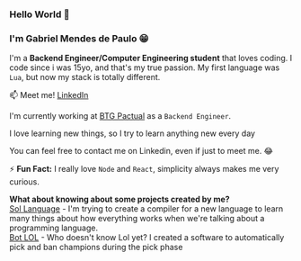 ### Hello World 👋

### I'm Gabriel Mendes de Paulo 😁
I'm a <b>Backend Engineer/Computer Engineering student</b> that loves coding. I code since i was 15yo, and that's my true passion. My first language was <code>Lua</code>, but now my stack is totally different.<br/>

📫 Meet me! [LinkedIn](https://www.linkedin.com/in/dev-gabriel-mendes)

I'm currently working at [BTG Pactual](https://www.btgpactual.com/) as a <code>Backend Engineer</code>.

I love learning new things, so I try to learn anything new every day<br/>

You can feel free to contact me on Linkedin, even if just to meet me. 😂<br/>

⚡ <b>Fun Fact:</b> I really love <code>Node</code> and <code>React</code>, simplicity always makes me very curious.

<b>What about knowing about some projects created by me?</b><br/>
[Sol Language](https://github.com/g11s/sol-language) - I'm trying to create a compiler for a new language to learn many things about how everything works when we're talking about a programming language.<br/>
[Bot LOL](https://github.com/g11s/bot-lol) - Who doesn't know Lol yet? I created a software to automatically pick and ban champions during the pick phase
